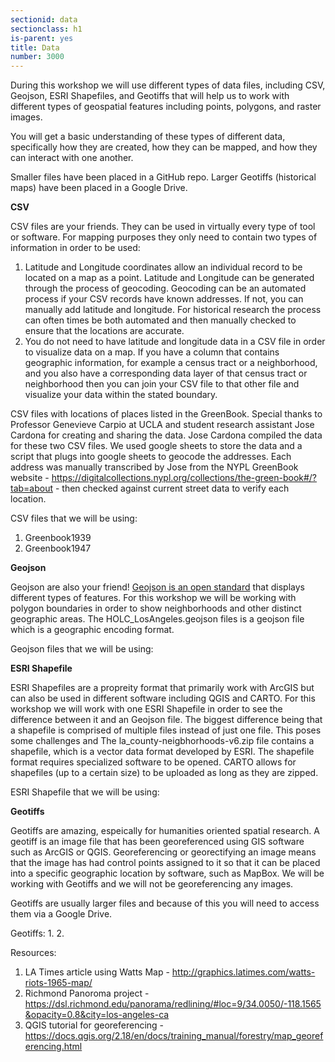 ```yaml
---
sectionid: data 
sectionclass: h1
is-parent: yes
title: Data
number: 3000
---
```


During this workshop we will use different types of data files, including CSV, Geojson, ESRI Shapefiles, and Geotiffs that will help us to work with different types of geospatial features including points, polygons, and raster images.

You will get a basic understanding of these types of different data, specifically how they are created, how they can be mapped, and how they can interact with one another.

Smaller files have been placed in a GitHub repo. Larger Geotiffs (historical maps) have been placed in a Google Drive.

**CSV**

CSV files are your friends. They can be used in virtually every type of tool or software. For mapping purposes they only need to contain two types of information in order to be used: 
1. Latitude and Longitude coordinates allow an individual record to be located on a map as a point. Latitude and Longitude can be generated through the process of geocoding. Geocoding can be an automated process if your CSV records have known addresses. If not, you can manually add latitude and longitude. For historical research the process can often times be both automated and then manually checked to ensure that the locations are accurate. 
2. You do not need to have latitude and longitude data in a CSV file in order to visualize data on a map. If you have a column that contains geographic information, for example a census tract or a neighborhood, and you also have a corresponding data layer of that census tract or neighborhood then you can join your CSV file to that other file and visualize your data within the stated boundary.  

CSV files with locations of places listed in the GreenBook. Special thanks to Professor Genevieve Carpio at UCLA and student research assistant Jose Cardona for creating and sharing the data. Jose Cardona compiled the data for these two CSV files. We used google sheets to store the data and a script that plugs into google sheets to geocode the addresses. Each address was manually transcribed by Jose from the NYPL GreenBook website - https://digitalcollections.nypl.org/collections/the-green-book#/?tab=about - then checked against current street data to verify each location.  

CSV files that we will be using:
1. Greenbook1939
2. Greenbook1947

**Geojson**

Geojson are also your friend! [Geojson is an open standard](https://en.wikipedia.org/wiki/GeoJSON) that displays different types of features. For this workshop we will be working with polygon boundaries in order to show neighborhoods and other distinct geographic areas. The HOLC_LosAngeles.geojson files is a geojson file which is a geographic encoding format. 

Geojson files that we will be using:


**ESRI Shapefile**

ESRI Shapefiles are a propreity format that primarily work with ArcGIS but can also be used in different software including QGIS and CARTO. For this workshop we will work with one ESRI Shapefile in order to see the difference between it and an Geojson file. The biggest difference being that a shapefile is comprised of multiple files instead of just one file. This poses some challenges and 
The la_county-neigbhorhoods-v6.zip file contains a shapefile, which is a vector data format developed by ESRI. The shapefile format requires specialized software to be opened. CARTO allows for shapefiles (up to a certain size) to be uploaded as long as they are zipped. 

ESRI Shapefile that we will be using:


**Geotiffs**

Geotiffs are amazing, espeically for humanities oriented spatial research. A geotiff is an image file that has been georeferenced using GIS software such as ArcGIS or QGIS. Georeferencing or georectifying an image means that the image has had control points assigned to it so that it can be placed into a specific geographic location by software, such as MapBox. We will be working with Geotiffs and we will not be georeferencing any images. 

Geotiffs are usually larger files and because of this you will need to access them via a Google Drive. 

Geotiffs:
1.
2.

Resources:
1. LA Times article using Watts Map - http://graphics.latimes.com/watts-riots-1965-map/
2. Richmond Panoroma project - https://dsl.richmond.edu/panorama/redlining/#loc=9/34.0050/-118.1565&opacity=0.8&city=los-angeles-ca
3. QGIS tutorial for georeferencing - https://docs.qgis.org/2.18/en/docs/training_manual/forestry/map_georeferencing.html


